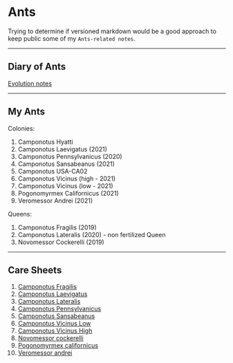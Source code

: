 # Ants

Trying to determine if versioned markdown would be a good approach to keep public some of my `Ants-related notes`.

---

## Diary of Ants
[Evolution notes](./diary.md)

---

##  My Ants

Colonies:
1. Camponotus Hyatti
1. Camponotus Laevigatus (2021)
1. Camponotus Pennsylvanicus (2020)
1. Camponotus Sansabeanus (2021)
1. Camponotus USA-CA02
1. Camponotus Vicinus (high - 2021)
1. Camponotus Vicinus (low - 2021)
1. Pogonomyrmex Californicus (2021)
1. Veromessor Andrei (2021)


Queens:

1. Camponotus Fragilis (2019)
1. Camponotus Lateralis (2020) - non fertilized Queen
1. Novomessor Cockerelli (2019)

<!--
Old dead colonies
1. Camponotus Semitestaceus (2021-2021)
1. Myrmecocystus mexicanus (2019-2021)
-->

---

## Care Sheets

1. [Camponotus Fragilis](./caresheets/camponotus-fragilis.md)
1. [Camponotus Laevigatus](./caresheets/camponotus-laevigatus.md)
1. [Camponotus Lateralis](./caresheets/camponotus-lateralis.md)
1. [Camponotus Pennsylvanicus](./caresheets/camponotus-pennsylvanicus.md)
1. [Camponotus Sansabeanus](./caresheets/camponotus-sansabeanus.md)
1. [Camponotus Vicinus Low](./caresheets/camponotus-vicinus-low.md)
1. [Camponotus Vicinus High](./caresheets/camponotus-vicinus-high.md)
1. [Novomessor cockerelli](./caresheets/novomessor-cockerelli.md)
1. [Pogonomyrmex californicus](./caresheets/pogonomyrmex-californicus.md)
1. [Veromessor andrei](./caresheets/veromessor-andrei.md)

<!-- 

Internal Codes

DO NOT CHANGE ORDER.
Numbers based on tags.

1. Veromessor Andrei > Internal code: 30
2. Camponotus Sansabeanus > Internal code: 30
3. Camponotus Laevigatus > Internal code: 20
4. Camponotus Vicinus (high) > Internal code: 25
5. Camponotus Vicinus (low) > Internal code: 00
6. Novomessor Cockerelli > Internal code: 45
7 Camponotus Fragilis > Internal code: 00
8. Camponotus Lateralis > Internal code: 20
9. Camponotus Hyatti > Internal code: 15
11. Camponotus USA-ca02 > Internal code: 30

Formicariums:
Pogonomyrmex Californicus > Internal code: 25
Camponotus Pennsylvanicus > Internal code: 175

Old:
Ex10. Camponotus Semitestaceus > Internal code: 30
-->
